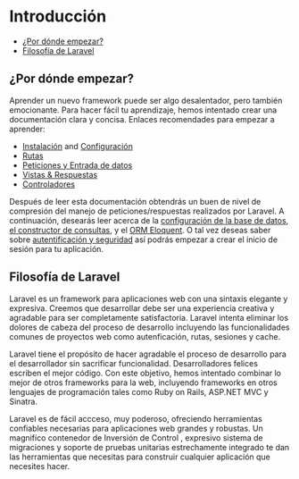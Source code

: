 # Introducción

- [¿Por dónde empezar?](#where-to-start)
- [Filosofía de Laravel](#laravel-philosophy)

<a name="where-to-start"></a>
## ¿Por dónde empezar?

Aprender un nuevo framework puede ser algo desalentador, pero también emocionante. Para hacer fácil tu aprendizaje, hemos intentado crear una documentación clara y concisa.
Enlaces recomendades para empezar a aprender:
- [Instalación](/page/installation) and [Configuración](/page/configuration)
- [Rutas](/page/routing)
- [Peticiones y Entrada de datos](/page/requests)
- [Vistas & Respuestas](/page/responses)
- [Controladores](/page/controllers)

Después de leer esta documentación obtendrás un buen de nivel de compresión del manejo de peticiones/respuestas realizados por Laravel. A continuación, desearás leer acerca de la [configuración de la base de datos](/page/database), [el constructor de consultas](/page/queries), y el [ORM Eloquent](/page/eloquent). O tal vez deseas saber sobre [autentificación y seguridad](/page/security) así podrás empezar a crear el inicio de sesión para tu aplicación.

<a name="laravel-philosophy"></a>
## Filosofía de Laravel

Laravel es un framework para aplicaciones web con una sintaxis elegante y expresiva. Creemos que desarrollar debe ser una experiencia creativa y agradable para ser completamente satisfactoria. Laravel intenta eliminar los dolores de cabeza del proceso de desarrollo incluyendo las funcionalidades comunes de proyectos web como autenficación, rutas, sesiones y cache.

Laravel tiene el propósito de hacer agradable el proceso de desarrollo para el desarrollador sin sacrificar funcionalidad. Desarrolladores felices escriben el mejor código. Con este objetivo, hemos intentado combinar lo mejor de otros frameworks para la web, incluyendo frameworks en otros lenguajes de programación tales como Ruby on Rails, ASP.NET MVC y Sinatra.

Laravel es de fácil accceso, muy poderoso, ofreciendo herramientas confiables necesarias para aplicaciones web grandes y robustas. Un magnifíco contenedor de Inversión de Control <!-- TODO: Referencia Wikipedia -->, expresivo sistema de migraciones y soporte de pruebas unitarias estrechamente integrado te dan las herramientas que necesitas para construir cualquier aplicación que necesites hacer.